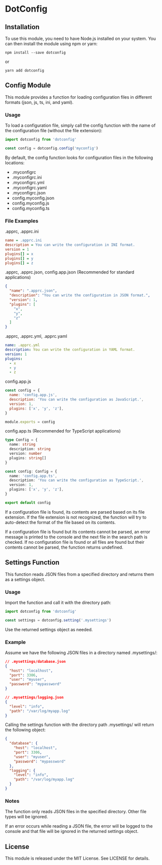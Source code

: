 # DotConfig

## Installation

To use this module, you need to have Node.js installed on your system. You can then install the module using npm or yarn:

```
npm install --save dotconfig
```
or
```
yarn add dotconfig
```

## Config Module

This module provides a function for loading configuration files in different formats (json, js, ts, ini, and yaml).

### Usage

To load a configuration file, simply call the config function with the name of the configuration file (without the file extension):

```js
import dotconfig from 'dotconfig'

const config = dotconfig.config('myconfig')
```

By default, the config function looks for configuration files in the following locations:

- .myconfigrc
- .myconfigrc.ini
- .myconfigrc.yml
- .myconfigrc.yaml
- .myconfigrc.json
- config.myconfig.json
- config.myconfig.js
- config.myconfig.ts

### File Examples

.apprc, .apprc.ini

```ini
name = .apprc.ini
description = You can write the configuration in INI format.
version = 1
plugins[] = x
plugins[] = y
plugins[] = z
```

.apprc, .apprc.json, config.app.json (Recommended for standard applications)

```json
{
  "name": ".apprc.json",
  "description": "You can write the configuration in JSON format.",
  "version": 1,
  "plugins": [
    "x",
    "y",
    "z"
  ]
}
```

.apprc, .apprc.yml, .apprc.yaml

```yaml
name: .apprc.yml
description: You can write the configuration in YAML format.
version: 1
plugins:
  - x
  - y
  - z
```

config.app.js

```js
const config = {
  name: 'config.app.js',
  description: 'You can write the configuration as JavaScript.',
  version: 1,
  plugins: ['x', 'y', 'z'],
}

module.exports = config
```

config.app.ts (Recommended for TypeScript applications)

```ts
type Config = {
  name: string
  description: string
  version: number
  plugins: string[]
}

const config: Config = {
  name: 'config.app.ts',
  description: 'You can write the configuration as TypeScript.',
  version: 1,
  plugins: ['x', 'y', 'z'],
}

export default config
```
If a configuration file is found, its contents are parsed based on its file extension. If the file extension is not recognized, the function will try to auto-detect the format of the file based on its contents.

If a configuration file is found but its contents cannot be parsed, an error message is printed to the console and the next file in the search path is checked. If no configuration file is found or all files are found but their contents cannot be parsed, the function returns undefined.


## Settings Function

This function reads JSON files from a specified directory and returns them as a settings object.

### Usage

Import the function and call it with the directory path:

```js
import dotconfig from 'dotconfig'

const settings = dotconfig.setting('.mysettings')
```

Use the returned settings object as needed.

### Example

Assume we have the following JSON files in a directory named .mysettings/:

```json
// .mysettings/database.json
{
  "host": "localhost",
  "port": 3306,
  "user": "myuser",
  "password": "mypassword"
}
```

```json
// .mysettings/logging.json
{
  "level": "info",
  "path": "/var/log/myapp.log"
}
```

Calling the settings function with the directory path .mysettings/ will return the following object:

```json
{
  "database": {
    "host": "localhost",
    "port": 3306,
    "user": "myuser",
    "password": "mypassword"
  },
  "logging": {
    "level": "info",
    "path": "/var/log/myapp.log"
  }
}
```

### Notes

The function only reads JSON files in the specified directory. Other file types will be ignored.

If an error occurs while reading a JSON file, the error will be logged to the console and that file will be ignored in the returned settings object.

## License

This module is released under the MIT License. See LICENSE for details.
